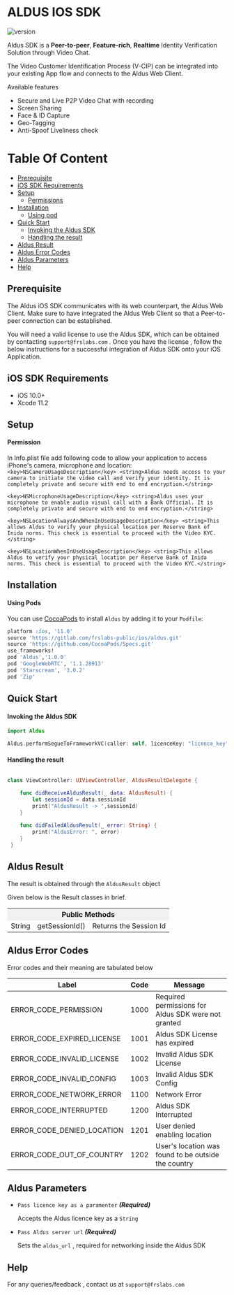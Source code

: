 # ALDUS IOS SDK
![version](https://img.shields.io/badge/version-v1.0.0-blue)

Aldus SDK is a **Peer-to-peer**, **Feature-rich**, **Realtime** Identity Verification Solution through Video Chat. 

The Video Customer Identification Process (V-CIP) can be integrated into your existing App flow and connects to the Aldus Web Client. 

Available features
- Secure and Live P2P Video Chat with recording
- Screen Sharing
- Face & ID Capture
- Geo-Tagging
- Anti-Spoof Liveliness check

# Table Of Content

- [Prerequisite](#prerequisite)
- [iOS SDK Requirements](#ios-sdk-requirements)
- [Setup](#setup)
  - [Permissions](#permissions)
- [Installation](#installation)
  - [Using pod](#using-pod)
- [Quick Start](#quick-start)
  - [Invoking the Aldus SDK](#invoking-the-aldus-sdk)
  - [Handling the result](#handling-the-result)
- [Aldus Result](#aldus-result)
- [Aldus Error Codes](#aldus-error-codes)
- [Aldus Parameters](#aldus-parameters)
- [Help](#help)

## Prerequisite

The Aldus iOS SDK communicates with its web counterpart, the Aldus Web Client. Make sure to have integrated the Aldus Web Client so that a Peer-to-peer connection can be established.

You will need a valid license to use the Aldus SDK, which can be obtained by contacting `support@frslabs.com` . Once you have the license , follow the below instructions for a successful integration of Aldus SDK onto your iOS Application.

## iOS SDK Requirements

- iOS 10.0+
- Xcode 11.2

## Setup

#### Permission

In Info.plist file add following code to allow your application to access iPhone's camera, microphone and location:
``<key>NSCameraUsageDescription</key>
	<string>Aldus needs access to your camera to initiate the video call and verify your identity. It is completely private and secure with end to end encryption.</string> ``

``<key>NSMicrophoneUsageDescription</key>
	<string>Aldus uses your microphone to enable audio visual call with a Bank Official. It is completely private and secure with end to end encryption.</string>``
	
``<key>NSLocationAlwaysAndWhenInUseUsageDescription</key>
	<string>This allows Aldus to verify your physical location per Reserve Bank of Inida norms. This check is essential to proceed with the Video KYC.</string> ``
	
``<key>NSLocationWhenInUseUsageDescription</key>
	<string>This allows Aldus to verify your physical location per Reserve Bank of Inida norms. This check is essential to proceed with the Video KYC.</string>``


## Installation

#### Using Pods
You can use [CocoaPods](http://cocoapods.org/) to install `Aldus` by adding it to your `Podfile`:

```ruby
platform :ios, '11.0'
source 'https://gitlab.com/frslabs-public/ios/aldus.git'
source 'https://github.com/CocoaPods/Specs.git'
use_frameworks!
pod 'Aldus','1.0.0'
pod 'GoogleWebRTC', '1.1.28913'
pod 'Starscream', '3.0.2'
pod 'Zip'
```

## Quick Start

#### Invoking the Aldus SDK

```swift
import Aldus

Aldus.performSegueToFrameworkVC(caller: self, licenceKey: "licence_key", serverUrl: aldus_url)

```
#### Handling the result

```swift

class ViewController: UIViewController, AldusResultDelegate {

    func didReceiveAldusResult(_ data: AldusResult) {
        let sessionId = data.sessionId
        print("AldusResult -> ",sessionId)
    }
    
    func didFailedAldusResult(_ error: String) {
        print("AldusError: ", error)
    }
 }   
```


## Aldus Result

The result is obtained through the `AldusResult` object

Given below is the Result classes in brief.
<div>
<table style="width:100%">
 <tr>
 <th bgcolor="#F1F1F1" colspan="3">Public Methods</th>
 </tr>
 <tr>
 <td>String</td>
 <td>getSessionId()</td>
 <td>Returns the Session Id</td>
 </tr>
</table>
</div>

## Aldus Error Codes

Error codes and their meaning are tabulated below

| Label          | Code |Message                 |
| -------------- | ----- |---------------------- |
| ERROR_CODE_PERMISSION | 1000 | Required permissions for Aldus SDK were not granted |
| ERROR_CODE_EXPIRED_LICENSE | 1001 | Aldus SDK License has expired |
| ERROR_CODE_INVALID_LICENSE | 1002 | Invalid Aldus SDK License |
| ERROR_CODE_INVALID_CONFIG | 1003 | Invalid Aldus SDK Config |
| ERROR_CODE_NETWORK_ERROR | 1100 | Network Error |
| ERROR_CODE_INTERRUPTED | 1200 | Aldus SDK Interrupted |
| ERROR_CODE_DENIED_LOCATION | 1201 | User denied enabling location |
| ERROR_CODE_OUT_OF_COUNTRY | 1202 | User's location was found to be outside the country |

## Aldus Parameters

- `Pass licence key as a paramenter`   ***(Required)***
  
  Accepts the Aldus licence key as a `String`

  
- `Pass Aldus server url`   ***(Required)***
  
  Sets the `aldus_url` , required for networking inside the Aldus SDK

## Help
For any queries/feedback , contact us at `support@frslabs.com` 
